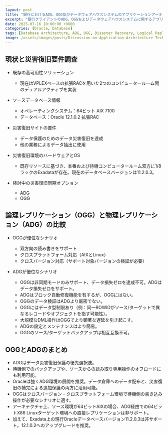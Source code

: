 ```yaml
---
layout: post
title: "銀行におけるADG、OGG及びデータウェアハウスシステムのアプリケーションアーキテクチャ技術に関する議論"
excerpt: "銀行クライアントのADG、OGGおよびデータウェアハウスシステムに関するアプリケーションアーキテクチャ技術、現状と災害復旧要件の調査、論理レプリケーション（OGG）と物理レプリケーション（ADG）の比較、OGGとADGの長所短所の要約"
date: 2025-07-16 10:00:00 +0800
categories: [Oracle, Database]
tags: [Database Architecture, ADG, OGG, Disaster Recovery, Logical Replication, Physical Replication, oracle]
image: /assets/images/posts/Discussion-on-Application-Architecture-Technologies-for-ADG-OGG.jpg
---
```


## 現状と災害復旧要件調査  

- 既存の高可用性ソリューション  
  - 現在はVPLEXベースの拡張RACを用いた2つのコンピュータールーム間のデュアルアクティブを実装  

- ソースデータベース情報  
  - オペレーティングシステム：64ビット AIX 7100  
  - データベース：Oracle 12.1.0.2 拡張RAC  

- 災害復旧サイトの要件  
  - データ保護のためのデータ災害復旧を達成  
  - 他の業務によるデータ抽出に使用  

- 災害復旧環境のハードウェアとOS  
  - 既存リソースに基づき、本番および待機コンピュータールーム双方に1/8ラックのExadataが存在。現在のデータベースバージョンは11.2.0.3。  

- 検討中の災害復旧同期オプション  
  - ADG  
  - OGG  

## 論理レプリケーション（OGG）と物理レプリケーション（ADG）の比較  

- OGGが優位なシナリオ  
   - 双方向の読み書きをサポート  
   - クロスプラットフォーム対応（AIXとLinux）  
   - クロスバージョン対応（サポート対象バージョンの検証が必要）  

- ADGが優位なシナリオ  
   - OGGは非同期モードのみサポート、データ損失ゼロを達成不可。ADGはデータ損失ゼロをサポート。  
   - ADGはブロック自動修復機能を有するが、OGGにはない。  
   - OGGのデータ検証はADGより厳密でない。  
   - OGGにはデータ型制限あり（例：同一ROWIDがソース/ターゲットで異なるレコードやオブジェクトを指す可能性）。  
   - 大規模なDML操作はOGGでより顕著な遅延を引き起こす。  
   - ADGの設定とメンテナンスはより簡易。  
   - OGGのソース/ターゲットバックアップは相互互換不可。  

## OGGとADGのまとめ  

- ADGはデータ災害復旧保護の優先選択肢。  
- 待機側でのバックアップや、ソースからの読み取り専用操作のオフロードにも利用可能。  
- Oracleは強くADG環境の展開を推奨。データ倉庫へのデータ配布と、災害復旧の補完による追加保護の両方に活用可能。  
- OGGはクロスバージョン・クロスプラットフォーム環境で待機側の書き込み操作が必要なシナリオに適す。  
- アーキテクチャ上、ソース環境が64ビットAIXの場合、ADG経由での64ビットX86 Linuxターゲット環境への直接レプリケーションは非サポート。  
- 加えて、Exadata上の現行Oracleデータベースバージョン11.2.0.3は非サポート。12.1.0.2へのアップグレードを推奨。  
